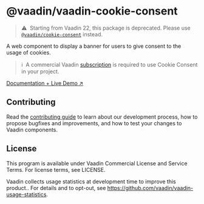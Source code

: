 # @vaadin/vaadin-cookie-consent

> ⚠️&nbsp; Starting from Vaadin 22, this package is deprecated.
> Please use [`@vaadin/cookie-consent`](https://www.npmjs.com/package/@vaadin/cookie-consent) instead.

A web component to display a banner for users to give consent to the usage of cookies.

> ℹ️&nbsp; A commercial Vaadin [subscription](https://vaadin.com/pricing) is required to use Cookie Consent in your project.

[Documentation + Live Demo ↗](https://vaadin.com/docs/latest/components/cookie-consent)

## Contributing

Read the [contributing guide](https://vaadin.com/docs/latest/contributing/overview) to learn about our development process, how to propose bugfixes and improvements, and how to test your changes to Vaadin components.

## License

This program is available under Vaadin Commercial License and Service Terms. For license terms, see LICENSE.

Vaadin collects usage statistics at development time to improve this product..
For details and to opt-out, see https://github.com/vaadin/vaadin-usage-statistics.
